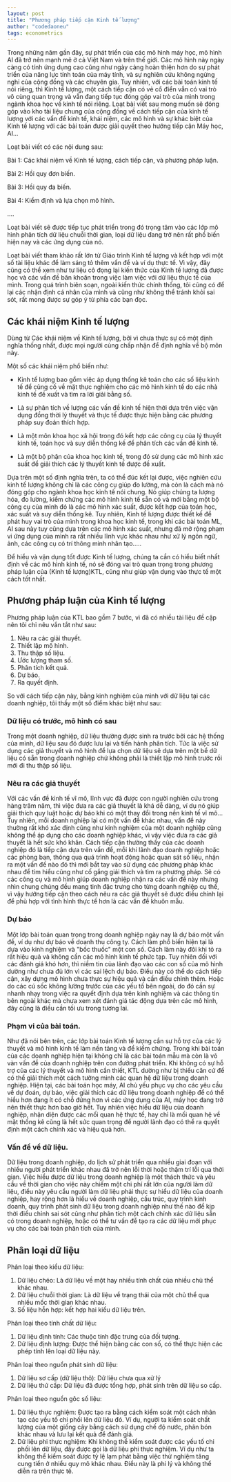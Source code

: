 ```yaml
---
layout: post
title: "Phương pháp tiếp cận Kinh tế lượng"
author: "codedaoneu"
tags: econometrics
---
```


Trong những năm gần đây, sự phát triển của các mô hình máy học, mô hình AI đã trở nên mạnh mẽ ở cả Việt Nam và trên thế giới. Các mô hình này ngày càng có tính ứng dụng cao cũng như ngày càng hoàn thiện hơn do sự phát triển của năng lực tính toán của máy tính, và sự nghiên cứu không ngừng nghỉ của cộng đồng và các chuyên gia. Tuy nhiên, với các bài toán kinh tế nói riêng, thì Kinh tế lượng, một cách tiếp cận có vẻ cổ điển vẫn có vai trò vô cùng quan trọng và vẫn đang tiếp tục đóng góp vai trò của mình trong ngành khoa học về kinh tế nói riêng. Loạt bài viết sau mong muốn sẽ đóng góp vào kho tài liệu chung của cộng đồng về cách tiếp cận của kinh tế lượng với các vấn đề kinh tế, khái niệm, các mô hình và sự khác biệt của Kinh tế lượng với các bài toán được giải quyết theo hướng tiếp cận Máy học, AI...

Loạt bài viết có các nội dung sau:

Bài 1: Các khái niệm về Kinh tế lượng, cách tiếp cận, và phương pháp luận.

Bài 2: Hồi quy đơn biến.

Bài 3: Hồi quy đa biến.

Bài 4: Kiểm định và lựa chọn mô hình.

....

Loạt bài viết sẽ được tiếp tục phát triển trong đó trọng tâm vào các lớp mô hình phân tích dữ liệu chuỗi thời gian, loại dữ liệu đang trở nên rất phổ biến hiện nay và các ứng dụng của nó.

Loạt bài viết tham khảo rất lớn từ Giáo trình Kinh tế lượng và kết hợp với một số tài liệu khác để làm sáng tỏ thêm vấn đề và ví dụ thực tế. Vì vậy, đây cũng có thể xem như tư liệu cô đọng lại kiến thức của Kinh tế lượng đã được học và các vấn đề băn khoăn trong việc làm việc với dữ liệu thực tế của mình. Trong quá trình biên soạn, ngoài kiến thức chính thống, tôi cũng có để lại các nhận định cá nhân của mình và cũng như không thể tránh khỏi sai sót, rất mong được sự góp ý từ phía các bạn đọc.

## Các khái niệm Kinh tế lượng

Dùng từ Các khái niệm về Kinh tế lượng, bởi vì chưa thực sự có một định nghĩa thống nhất, được mọi người cùng chấp nhận để định nghĩa về bộ môn này.

Một số các khái niệm phổ biến như:

- Kinh tế lượng bao gồm việc áp dụng thống kê toán cho các số liệu kinh tế để củng cố về mặt thực nghiệm cho các mô hình kinh tế do các nhà kinh tế đề xuất và tìm ra lời giải bằng số.

- Là sự phân tích về lượng các vấn đề kinh tế hiện thời dựa trên việc vận dụng đồng thời lý thuyết và thực tế được thực hiện bằng các phương pháp suy đoán thích hợp.

- Là một môn khoa học xã hội trong đó kết hợp các công cụ của lý thuyết kinh tế, toán học và suy diễn thống kế để phân tích các vấn đề kinh tế.

- Là một bộ phận của khoa học kinh tế, trong đó sử dụng các mô hình xác suất để giải thích các lý thuyết kinh tế được đề xuất.

Dựa trên một số định nghĩa trên, ta có thể đúc kết lại được, việc nghiên cứu kinh tế lượng không chỉ là các công cụ giúp đo lường, mà còn là cách mà nó đóng góp cho ngành khoa học kinh tế nói chung. Nó giúp chúng ta lượng hóa, đo lường, kiểm chứng các mô hình kinh tế sẵn có và mới bằng một bộ công cụ của mình đó là các mô hình xác suất, được kết hợp của toán học, xác suất và suy diễn thống kê. Tuy nhiên, Kinh tế lượng được thiết kế để phát huy vai trò của mình trong khoa học kinh tế, trong khi các bài toán ML, AI sau này tuy cũng dựa trên các mô hình xác suất, nhưng đã mở rộng phạm vi ứng dụng của mình ra rất nhiều lĩnh vực khác nhau như xử lý ngôn ngữ, ảnh, các công cụ có trí thông minh nhân tạo.....

Để hiểu và vận dụng tốt được Kinh tế lượng, chúng ta cần có hiểu biết nhất định về các mô hình kinh tế, nó sẽ đóng vai trò quan trọng trong phương pháp luận của (Kinh tế lượng)KTL, cũng như giúp vận dụng vào thực tế một cách tốt nhất.

## Phương pháp luận của Kinh tế lượng

Phương pháp luận của KTL bao gồm 7 bước, vì đã có nhiều tài liệu đề cập nên tôi chỉ nêu vắn tắt như sau:
1. Nêu ra các giải thuyết.
2. Thiết lập mô hình.
3. Thu thập số liệu.
4. Ước lượng tham số.
5. Phân tích kết quả.
6. Dự báo.
7. Ra quyết định.

So với cách tiếp cận này, bằng kinh nghiệm của mình với dữ liệu tại các doanh nghiệp, tôi thấy một số điểm khác biệt như sau:

### Dữ liệu có trước, mô hình có sau

Trong một doanh nghiệp, dữ liệu thường được sinh ra trước bởi các hệ thống của mình, dữ liệu sau đó được lưu lại và tiến hành phân tích. Tức là việc sử dụng các giả thuyết và mô hình để lựa chọn dữ liệu sẽ dựa trên một bể dữ liệu có sẵn trong doanh nghiệp chứ không phải là thiết lập mô hình trước rồi mới đi thu thập số liệu.

### Nêu ra các giả thuyết

Với các vấn đề kinh tế vĩ mô, lĩnh vực đã được con người nghiên cứu trong hàng trăm năm, thì việc đưa ra các giả thuyết là khá dễ dàng, ví dụ nó giúp giải thích quy luật hoặc dự báo khi có một thay đổi trong nền kinh tế vĩ mô...
Tuy nhiên, mỗi doanh nghiệp lại có một vấn đề khác nhau, vấn đề này thường rất khó xác định cũng như kinh nghiệm của một doanh nghiệp cũng không thể áp dụng cho các doanh nghiệp khác, vì vậy việc đưa ra các giả thuyết là hết sức khó khăn. Cách tiếp cận thường thấy của các doanh nghiệp đó là tiếp cận dựa trên vấn đề, mỗi khi lãnh đạo doanh nghiệp hoặc các phòng ban, thông qua quá trình hoạt động hoặc quan sát số liệu, nhận ra một vấn đề nào đó thì mới bắt tay vào sử dụng các phương pháp khác nhau để tìm hiểu cũng như cố gắng giải thích và tìm ra phương pháp. Sẽ có các công cụ và mô hình giúp doanh nghiệp nhận ra các vấn đề này nhưng nhìn chung chúng đều mang tinh đặc trưng cho từng doanh nghiệp cụ thể, vì vậy hướng tiếp cận theo cách nêu ra các giả thuyết sẽ được điều chỉnh lại để phù hợp với tình hình thực tế hơn là các vấn đề khuôn mẫu.

### Dự báo

Một lớp bài toán quan trọng trong doanh nghiệp ngày nay là dự báo một vấn đề, ví dụ như dự báo về doanh thu công ty. Cách làm phổ biến hiện tại là dựa vào kinh nghiệm và "bốc thuốc" một con số. Cách làm này đôi khi tỏ ra rất hiệu quả và không cần các mô hình kinh tế phức tạp. Tuy nhiên đối với các đánh giá khó hơn, thì niềm tin của lãnh đạo vào các con số của mô hình dường như chưa đủ lớn vì các sai lệch dự báo. Điều này có thể do cách tiếp cận, xây dựng mô hình chưa thực sự hiệu quả và cần điều chỉnh thêm. Hoặc do các cú sốc không lường trước của các yếu tố bên ngoài, do đó cần sự nhanh nhạy trong việc ra quyết định dựa trên kinh nghiệm và các thông tin bên ngoài khác mà chưa xem xét đánh giá tác động dựa trên các mô hình, đây cũng là điều cần tối ưu trong tương lai.

### Phạm vi của bài toán.

Như đã nói bên trên, các lớp bài toán Kinh tế lượng cần sự hỗ trợ của các lý thuyết và mô hình kinh tế làm nền tảng và để kiểm chứng. Trong khi bài toán của các doanh nghiệp hiện tại không chỉ là các bài toán mẫu mà còn là vô vàn vấn đề của doanh nghiệp trên con đường phát triển. Khi không có sự hỗ trợ của các lý thuyết và mô hình cần thiết, KTL dường như bị thiếu căn cứ để có thể giải thích một cách tường minh các quan hệ dữ liệu trong doanh nghiệp. Hiện tại, các bài toán học máy, AI chủ yếu phục vụ cho các yêu cầu về dự đoán, dự báo, việc giải thích các dữ liệu trong doanh nghiệp để có thể hiểu hơn đang ít có chỗ đứng hơn vì các ứng dụng của AI, máy học đang trở nên thiết thực hơn bao giờ hết. Tuy nhiên việc hiểu dữ liệu của doanh nghiệp, nhận diện được các mối quan hệ thực tế, hay chỉ là mối quan hệ về mặt thống kê cũng là hết sức quan trọng để người lãnh đạo có thể ra quyết định một cách chính xác và hiệu quả hơn.

### Vấn đề về dữ liệu.

Dữ liệu trong doanh nghiệp, do lịch sử phát triển qua nhiều giai đoạn với nhiều người phát triển khác nhau đã trở nên lỗi thời hoặc thậm trí lỗi qua thời gian. Việc hiểu được dữ liệu trong doanh nghiệp là một thách thức và yêu cầu về thời gian cho việc này chiếm một chi phí rất lớn của người làm dữ liệu, điều này yêu cầu người làm dữ liệu phải thực sự hiểu dữ liệu của doanh nghiệp, hay rộng hơn là hiểu về doanh nghiệp, cấu trúc, quy trình kinh doanh, quy trình phát sinh dữ liệu trong doanh nghiệp như thế nào để kịp thời điều chỉnh sai sót cũng như phân tích một cách chính xác dữ liệu sẵn có trong doanh nghiệp, hoặc có thể tư vấn để tạo ra các dữ liệu mới phục vụ cho các bài toán phân tích của mình.

## Phân loại dữ liệu

Phân loại theo kiểu dữ liệu:
1. Dữ liệu chéo: Là dữ liệu về một hay nhiều tính chất của nhiều chủ thể khác nhau.
2. Dữ liệu chuỗi thời gian: Là dữ liệu về trạng thái của một chủ thể qua nhiều mốc thời gian khác nhau.
3. Số liệu hỗn hợp: kết hợp hai kiểu dữ liệu trên.

Phân loại theo tính chất dữ liệu:
1. Dữ liệu định tính: Các thuộc tính đặc trưng của đối tượng.
2. Dữ liệu định lượng: Được thể hiện bằng các con số, có thể thực hiện các phép tính lên loại dữ liệu này.

Phân loại theo nguồn phát sinh dữ liệu:
1. Dữ liệu sơ cấp (dữ liệu thô): Dữ liệu chưa qua xử lý
2. Dữ liệu thứ cấp: Dữ liệu đã được tổng hợp, phát sinh trên dữ liệu so cấp.

Phân loại theo nguồn gôc số liệu:
1. Dữ liệu thực nghiệm: Được tạo ra bằng cách kiểm soát một cách nhân tạo các yếu tố chi phối lên dữ liệu đó. Ví dụ, người ta kiểm soát chất lượng của một giống cây bằng cách sử dụng chế độ nước, phân bón khác nhau và lưu lại kết quả để đánh giá.
2. Dữ liệu phi thực nghiệm: Khi không thể kiểm soát được các yếu tố chi phối lên dữ liệu, đây được gọi là dữ liệu phi thực nghiệm. Ví dụ như ta không thể kiểm soát được tỷ lệ lạm phát bằng việc thử nghiệm tăng cung tiền ở nhiều quy mô khác nhau. Điều này là phi lý và không thể diễn ra trên thực tế.

